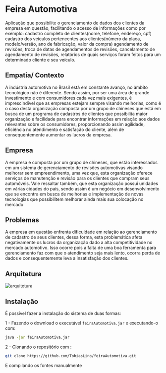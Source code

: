 # Feira Automotiva
Aplicação que possibilite o gerenciamento de dados dos
clientes da empresa em questão, facilitando o acesso de informações como
por exemplo: cadastro completo de clientes(nome, telefone, endereço, cpf)
cadastro dos veículos pertencentes aos clientes(número da placa,
modelo/versão, ano de fabricação, valor da compra) agendamento de
revisões, troca de datas de agendamentos de revisões, cancelamento de
agendamento de revisões, relatórios de quais serviços foram feitos para um
determinado cliente e seu veículo.

## Empatia/ Contexto
A indústria automotiva no Brasil está em constante avanço, no âmbito tecnológico não
é diferente. Sendo assim, por ser uma área de grande investimento e com consumidores cada
vez mais exigentes, é imprescindível que as empresas estejam sempre visando melhorias,
como é o caso desta organização composta por um grupo de chineses que está em busca de
um programa de cadastros de clientes que possibilita maior organização e facilidade para
encontrar informações em relação aos dados relevantes sobre os consumidores,
proporcionando assim agilidade, eficiência no atendimento e satisfação do cliente, além de
consequentemente aumentar os lucros da empresa.

## Empresa
A empresa é composta por um grupo de chineses, que estão interessados em um
sistema de gerenciamento de revisões automotivas visando melhorar sem empreendimento,
uma vez que, esta organização oferece serviços de manutenção e revisão para os clientes que
compram seus automóveis. Vale ressaltar também, que esta organização possui unidades em
várias cidades do país, sendo assim é um negócio em desenvolvimento que se encontra em
busca de melhorias e implementação de novas tecnologias que possibilitem melhorar ainda
mais sua colocação no mercado

## Problemas
A empresa em questão enfrenta dificuldade em relação ao gerenciamento de cadastro
de seus clientes, dessa forma, esta problemática afeta negativamente os lucros da organização
dado a alta competitividade no mercado automotivo. Isso ocorre pois a falta de uma boa
ferramenta para gerenciamento faz com que o atendimento seja mais lento, ocorra perda de
dados e consequentemente leva a insatisfação dos clientes.

## Arquitetura
![arquitetura](https://user-images.githubusercontent.com/50988433/76880823-00051d00-6857-11ea-89a2-374572823730.png)

## Instalação
É possível fazer a instalação do sistema de duas formas:

1 - Fazendo o download o executável ```feiraAutomotiva.jar``` e executando-o com:
```bash
java -jar feiraAutomotiva.jar
```
2 - Clonando o repositório com :
```bash
git clone https://github.com/TobiasLino/feiraAutomotiva.git
```
   E compilando os fontes manualmente